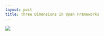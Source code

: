```yaml
---
layout: post
title: Three Dimensions in Open Frameworks
---
```


![](https://www.youtube.com/watch?v=Lvn_2qzBppo&feature=youtu.be)
